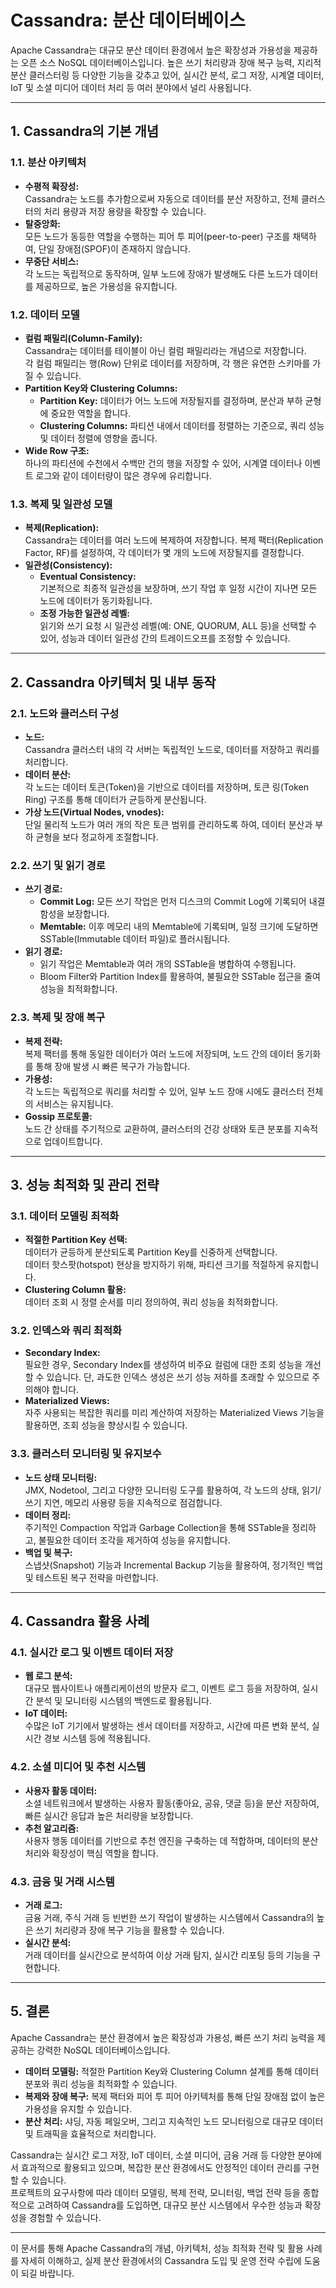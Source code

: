 # Cassandra: 분산 데이터베이스

Apache Cassandra는 대규모 분산 데이터 환경에서 높은 확장성과 가용성을 제공하는 오픈 소스 NoSQL 데이터베이스입니다. 높은 쓰기 처리량과 장애 복구 능력, 지리적 분산 클러스터링 등 다양한 기능을 갖추고 있어, 실시간 분석, 로그 저장, 시계열 데이터, IoT 및 소셜 미디어 데이터 처리 등 여러 분야에서 널리 사용됩니다.

---

## 1. Cassandra의 기본 개념

### 1.1. 분산 아키텍처

- **수평적 확장성:**  
  Cassandra는 노드를 추가함으로써 자동으로 데이터를 분산 저장하고, 전체 클러스터의 처리 용량과 저장 용량을 확장할 수 있습니다.  
- **탈중앙화:**  
  모든 노드가 동등한 역할을 수행하는 피어 투 피어(peer-to-peer) 구조를 채택하여, 단일 장애점(SPOF)이 존재하지 않습니다.
- **무중단 서비스:**  
  각 노드는 독립적으로 동작하며, 일부 노드에 장애가 발생해도 다른 노드가 데이터를 제공하므로, 높은 가용성을 유지합니다.

### 1.2. 데이터 모델

- **컬럼 패밀리(Column-Family):**  
  Cassandra는 데이터를 테이블이 아닌 컬럼 패밀리라는 개념으로 저장합니다.  
  각 컬럼 패밀리는 행(Row) 단위로 데이터를 저장하며, 각 행은 유연한 스키마를 가질 수 있습니다.
- **Partition Key와 Clustering Columns:**  
  - **Partition Key:** 데이터가 어느 노드에 저장될지를 결정하며, 분산과 부하 균형에 중요한 역할을 합니다.  
  - **Clustering Columns:** 파티션 내에서 데이터를 정렬하는 기준으로, 쿼리 성능 및 데이터 정렬에 영향을 줍니다.
- **Wide Row 구조:**  
  하나의 파티션에 수천에서 수백만 건의 행을 저장할 수 있어, 시계열 데이터나 이벤트 로그와 같이 데이터량이 많은 경우에 유리합니다.

### 1.3. 복제 및 일관성 모델

- **복제(Replication):**  
  Cassandra는 데이터를 여러 노드에 복제하여 저장합니다. 복제 팩터(Replication Factor, RF)를 설정하여, 각 데이터가 몇 개의 노드에 저장될지를 결정합니다.
- **일관성(Consistency):**  
  - **Eventual Consistency:**  
    기본적으로 최종적 일관성을 보장하며, 쓰기 작업 후 일정 시간이 지나면 모든 노드에 데이터가 동기화됩니다.
  - **조정 가능한 일관성 레벨:**  
    읽기와 쓰기 요청 시 일관성 레벨(예: ONE, QUORUM, ALL 등)을 선택할 수 있어, 성능과 데이터 일관성 간의 트레이드오프를 조정할 수 있습니다.

---

## 2. Cassandra 아키텍처 및 내부 동작

### 2.1. 노드와 클러스터 구성

- **노드:**  
  Cassandra 클러스터 내의 각 서버는 독립적인 노드로, 데이터를 저장하고 쿼리를 처리합니다.
- **데이터 분산:**  
  각 노드는 데이터 토큰(Token)을 기반으로 데이터를 저장하며, 토큰 링(Token Ring) 구조를 통해 데이터가 균등하게 분산됩니다.
- **가상 노드(Virtual Nodes, vnodes):**  
  단일 물리적 노드가 여러 개의 작은 토큰 범위를 관리하도록 하여, 데이터 분산과 부하 균형을 보다 정교하게 조절합니다.

### 2.2. 쓰기 및 읽기 경로

- **쓰기 경로:**  
  - **Commit Log:** 모든 쓰기 작업은 먼저 디스크의 Commit Log에 기록되어 내결함성을 보장합니다.  
  - **Memtable:** 이후 메모리 내의 Memtable에 기록되며, 일정 크기에 도달하면 SSTable(Immutable 데이터 파일)로 플러시됩니다.
- **읽기 경로:**  
  - 읽기 작업은 Memtable과 여러 개의 SSTable을 병합하여 수행됩니다.  
  - Bloom Filter와 Partition Index를 활용하여, 불필요한 SSTable 접근을 줄여 성능을 최적화합니다.

### 2.3. 복제 및 장애 복구

- **복제 전략:**  
  복제 팩터를 통해 동일한 데이터가 여러 노드에 저장되며, 노드 간의 데이터 동기화를 통해 장애 발생 시 빠른 복구가 가능합니다.
- **가용성:**  
  각 노드는 독립적으로 쿼리를 처리할 수 있어, 일부 노드 장애 시에도 클러스터 전체의 서비스는 유지됩니다.
- **Gossip 프로토콜:**  
  노드 간 상태를 주기적으로 교환하여, 클러스터의 건강 상태와 토큰 분포를 지속적으로 업데이트합니다.

---

## 3. 성능 최적화 및 관리 전략

### 3.1. 데이터 모델링 최적화

- **적절한 Partition Key 선택:**  
  데이터가 균등하게 분산되도록 Partition Key를 신중하게 선택합니다.  
  데이터 핫스팟(hotspot) 현상을 방지하기 위해, 파티션 크기를 적절하게 유지합니다.
- **Clustering Column 활용:**  
  데이터 조회 시 정렬 순서를 미리 정의하여, 쿼리 성능을 최적화합니다.

### 3.2. 인덱스와 쿼리 최적화

- **Secondary Index:**  
  필요한 경우, Secondary Index를 생성하여 비주요 컬럼에 대한 조회 성능을 개선할 수 있습니다. 단, 과도한 인덱스 생성은 쓰기 성능 저하를 초래할 수 있으므로 주의해야 합니다.
- **Materialized Views:**  
  자주 사용되는 복잡한 쿼리를 미리 계산하여 저장하는 Materialized Views 기능을 활용하면, 조회 성능을 향상시킬 수 있습니다.

### 3.3. 클러스터 모니터링 및 유지보수

- **노드 상태 모니터링:**  
  JMX, Nodetool, 그리고 다양한 모니터링 도구를 활용하여, 각 노드의 상태, 읽기/쓰기 지연, 메모리 사용량 등을 지속적으로 점검합니다.
- **데이터 정리:**  
  주기적인 Compaction 작업과 Garbage Collection을 통해 SSTable을 정리하고, 불필요한 데이터 조각을 제거하여 성능을 유지합니다.
- **백업 및 복구:**  
  스냅샷(Snapshot) 기능과 Incremental Backup 기능을 활용하여, 정기적인 백업 및 테스트된 복구 전략을 마련합니다.

---

## 4. Cassandra 활용 사례

### 4.1. 실시간 로그 및 이벤트 데이터 저장

- **웹 로그 분석:**  
  대규모 웹사이트나 애플리케이션의 방문자 로그, 이벤트 로그 등을 저장하여, 실시간 분석 및 모니터링 시스템의 백엔드로 활용됩니다.
- **IoT 데이터:**  
  수많은 IoT 기기에서 발생하는 센서 데이터를 저장하고, 시간에 따른 변화 분석, 실시간 경보 시스템 등에 적용됩니다.

### 4.2. 소셜 미디어 및 추천 시스템

- **사용자 활동 데이터:**  
  소셜 네트워크에서 발생하는 사용자 활동(좋아요, 공유, 댓글 등)을 분산 저장하여, 빠른 실시간 응답과 높은 처리량을 보장합니다.
- **추천 알고리즘:**  
  사용자 행동 데이터를 기반으로 추천 엔진을 구축하는 데 적합하며, 데이터의 분산 처리와 확장성이 핵심 역할을 합니다.

### 4.3. 금융 및 거래 시스템

- **거래 로그:**  
  금융 거래, 주식 거래 등 빈번한 쓰기 작업이 발생하는 시스템에서 Cassandra의 높은 쓰기 처리량과 장애 복구 기능을 활용할 수 있습니다.
- **실시간 분석:**  
  거래 데이터를 실시간으로 분석하여 이상 거래 탐지, 실시간 리포팅 등의 기능을 구현합니다.

---

## 5. 결론

Apache Cassandra는 분산 환경에서 높은 확장성과 가용성, 빠른 쓰기 처리 능력을 제공하는 강력한 NoSQL 데이터베이스입니다.  
- **데이터 모델링:** 적절한 Partition Key와 Clustering Column 설계를 통해 데이터 분포와 쿼리 성능을 최적화할 수 있습니다.  
- **복제와 장애 복구:** 복제 팩터와 피어 투 피어 아키텍처를 통해 단일 장애점 없이 높은 가용성을 유지할 수 있습니다.  
- **분산 처리:** 샤딩, 자동 페일오버, 그리고 지속적인 노드 모니터링으로 대규모 데이터 및 트래픽을 효율적으로 처리합니다.

Cassandra는 실시간 로그 저장, IoT 데이터, 소셜 미디어, 금융 거래 등 다양한 분야에서 효과적으로 활용되고 있으며, 복잡한 분산 환경에서도 안정적인 데이터 관리를 구현할 수 있습니다.  
프로젝트의 요구사항에 따라 데이터 모델링, 복제 전략, 모니터링, 백업 전략 등을 종합적으로 고려하여 Cassandra를 도입하면, 대규모 분산 시스템에서 우수한 성능과 확장성을 경험할 수 있습니다.

---

이 문서를 통해 Apache Cassandra의 개념, 아키텍처, 성능 최적화 전략 및 활용 사례를 자세히 이해하고, 실제 분산 환경에서의 Cassandra 도입 및 운영 전략 수립에 도움이 되길 바랍니다.